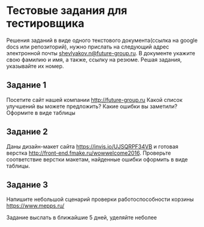 # Тестовые задания для тестировщика

Решения заданий в виде одного текстового документа(ссылка на google docs или репозиторий), нужно прислать на следующий адрес электронной почты shevlyakov.n@future-group.ru. В документе укажите свою фамилию и имя, а также, ссылку на резюме. Решая задания, указывайте их номер.



## Задание 1 
Посетите сайт нашей компании http://future-group.ru Какой список улучшений вы можете предложить? Какие ошибки вы заметили? Оформите в виде таблицы

## Задание 2 
Даны дизайн-макет сайта https://invis.io/UJSQRPF34VB и готовая верстка http://front-end.fmake.ru/wowwelcome2016. Проверьте соответствие верстки макетам, найденные ошибки оформить в виде таблицы.

## Задание 3
Напишите небольшой сценарий проверки работоспособности корзины https://www.mepps.ru/

Задание выслать в ближайшие 5 дней, уделяйте неболее 
